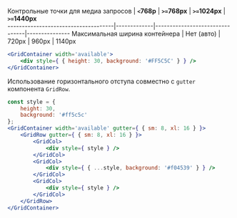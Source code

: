 Контрольные точки для медиа запросов | **`<`768p** | **`>=`768px** | **`>=`1024px** | **`>=`1440px**           
-------------------------------------|-------------|--------------------------------|---------------
Максимальная ширина контейнера       | Нет (авто)  | 720px         | 960px          | 1140px           

```jsx
<GridContainer width='available'>
    <div style={ { height: 30, background: '#FF5C5C' } } />
</GridContainer>
```
Использование горизонтального отступа совместно с `gutter` компонента `GridRow`.
```jsx
const style = {
    height: 30,
    background: '#ff5c5c'
};
<GridContainer width='available' gutter={ { sm: 8, xl: 16 } }>
    <GridRow gutter={ { sm: 8, xl: 16 } }>
        <GridCol>
            <div style={ style } />
        </GridCol>
        <GridCol>
            <div style={ { ...style, background: '#f04539' } } />
        </GridCol>
        <GridCol>
            <div style={ style } />
        </GridCol>
    </GridRow>
</GridContainer>
```
